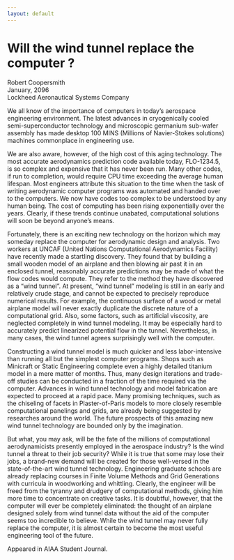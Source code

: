 ```yaml
---
layout: default
---
```


# Will the wind tunnel replace the computer ?

Robert Coopersmith  
January, 2096  
Lockheed Aeronautical Systems Company

We all know of the importance of computers in today’s aerospace engineering environment. The latest advances in cryogenically cooled semi-superconductor technology and microscopic germanium sub-wafer assembly has made desktop 100 MINS (Millions of Navier-Stokes solutions) machines commonplace in engineering use.

We are also aware, however, of the high cost of this aging technology. The most accurate aerodynamics prediction code available today, FLO-1234.5, is so complex and expensive that it has never been run. Many other codes, if run to completion, would require CPU time exceeding the average human lifespan. Most engineers attribute this situation to the time when the task of writing aerodynamic computer programs was automated and handed over to the computers. We now have codes too complex to be understood by any human being. The cost of computing has been rising exponentially over the years. Clearly, if these trends continue unabated, computational solutions will soon be beyond anyone’s means.

Fortunately, there is an exciting new technology on the horizon which may someday replace the computer for aerodynamic design and analysis. Two workers at UNCAF (United Nations Computational Aerodynamics Facility) have recently made a startling discovery. They found that by building a small wooden model of an airplane and then blowing air past it in an enclosed tunnel, reasonably accurate predictions may be made of what the flow codes would compute. They refer to the method they have discovered as a “wind tunnel”. At present, “wind tunnel” modeling is still in an early and relatively crude stage, and cannot be expected to precisely reproduce numerical results. For example, the continuous surface of a wood or metal airplane model will never exactly duplicate the discrete nature of a computational grid. Also, some factors, such as artificial viscosity, are neglected completely in wind tunnel modeling. It may be especially hard to accurately predict linearized potential flow in the tunnel. Nevertheless, in many cases, the wind tunnel agrees surprisingly well with the computer.

Constructing a wind tunnel model is much quicker and less labor-intensive than running all but the simplest computer programs. Shops such as Minicraft or Static Engineering complete even a highly detailed titanium model in a mere matter of months. Thus, many design iterations and trade-off studies can be conducted in a fraction of the time required via the computer. Advances in wind tunnel technology and model fabrication are expected to proceed at a rapid pace. Many promising techniques, such as the chiseling of facets in Plaster-of-Paris models to more closely resemble computational panelings and grids, are already being suggested by researches around the world. The future prospects of this amazing new wind tunnel technology are bounded only by the imagination.

But what, you may ask, will be the fate of the millions of computational aerodynamicists presently employed in the aerospace industry? Is the wind tunnel a threat to their job security? While it is true that some may lose their jobs, a brand-new demand will be created for those well-versed in the state-of-the-art wind tunnel technology. Engineering graduate schools are already replacing courses in Finite Volume Methods and Grid Generations with curricula in woodworking and whittling. Clearly, the engineer will be freed from the tyranny and drudgery of computational methods, giving him more time to concentrate on creative tasks. It is doubtful, however, that the computer will ever be completely eliminated: the thought of an airplane designed solely from wind tunnel data without the aid of the computer seems too incredible to believe. While the wind tunnel may never fully replace the computer, it is almost certain to become the most useful engineering tool of the future.

Appeared in AIAA Student Journal.
